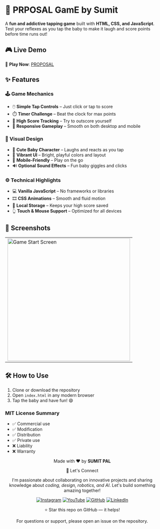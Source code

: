 # 👶 PRPOSAL GamE by Sumit

A **fun and addictive tapping game** built with **HTML, CSS, and JavaScript**. Test your reflexes as you tap the baby to make it laugh and score points before time runs out!



## 🎮 Live Demo

🔗 **Play Now**: [PROPOSAL](https://innovativesumit.github.io/PROPOSAL/)


## ✨ Features

### 🕹️ Game Mechanics
- 🖱️ **Simple Tap Controls** – Just click or tap to score  
- ⏱️ **Timer Challenge** – Beat the clock for max points  
- 🧠 **High Score Tracking** – Try to outscore yourself  
- 🎯 **Responsive Gameplay** – Smooth on both desktop and mobile  

### 🎨 Visual Design
- 👶 **Cute Baby Character** – Laughs and reacts as you tap  
- 🌈 **Vibrant UI** – Bright, playful colors and layout  
- 📱 **Mobile-Friendly** – Play on the go  
- 🔊 **Optional Sound Effects** – Fun baby giggles and clicks  

### ⚙️ Technical Highlights
- 💻 **Vanilla JavaScript** – No frameworks or libraries  
- 🎞️ **CSS Animations** – Smooth and fluid motion  
- 💾 **Local Storage** – Keeps your high score saved  
- 👆 **Touch & Mouse Support** – Optimized for all devices  



## 📸 Screenshots

<table>
  <tr>
    <td><img src="https://github.com/user-attachments/assets/490b31fa-d398-4db1-8ee3-47e4aa3300e0" alt="Game Start Screen" width="400" /></td>
   
  </tr>
</table>



## 🛠️ How to Use

1. Clone or download the repository  
2. Open `index.html` in any modern browser  
3. Tap the baby and have fun! 😄



### MIT License Summary
- ✅ Commercial use
- ✅ Modification
- ✅ Distribution
- ✅ Private use
- ❌ Liability
- ❌ Warranty


<div align="center">
<p>Made with ❤️ by <strong>SUMIT PAL</strong></p>

🌟 Let's Connect

I'm passionate about collaborating on innovative projects and sharing knowledge about *coding, design, robotics, and AI*. Let's build something amazing together!  

[![Instagram](https://img.icons8.com/fluency/48/instagram-new.png)](https://www.instagram.com/sumittech_360)  [![YouTube](https://img.icons8.com/fluency/48/youtube-play.png)](https://youtube.com/channel/UCiPxbNaC7dloVut6Jc5xHIQ)  [![GitHub](https://img.icons8.com/fluency/48/github.png)](https://github.com/InnovativeSumit)  [![LinkedIn](https://img.icons8.com/fluency/48/linkedin.png)](https://www.linkedin.com/in/sumit-pal-40511a339) 

⭐ Star this repo on GitHub — it helps!

<p>For questions or support, please open an issue on the repository.</p>
</div>






